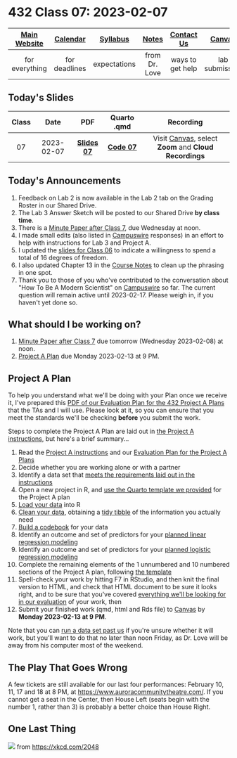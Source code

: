 # 432 Class 07: 2023-02-07

[Main Website](https://thomaselove.github.io/432-2023/) | [Calendar](https://thomaselove.github.io/432-2023/calendar.html) | [Syllabus](https://thomaselove.github.io/432-syllabus-2023/) | [Notes](https://thomaselove.github.io/432-notes/) | [Contact Us](https://thomaselove.github.io/432-2023/contact.html) | [Canvas](https://canvas.case.edu) | [Data and Code](https://github.com/THOMASELOVE/432-data) | [Sources](https://github.com/THOMASELOVE/432-classes-2023/tree/main/sources)
:-----------: | :--------------: | :----------: | :---------: | :-------------: | :-----------: | :------------: |:------:
for everything | for deadlines | expectations | from Dr. Love | ways to get help | lab submission | for downloads | to read

## Today's Slides

Class | Date | PDF | Quarto .qmd | Recording
:---: | :--------: | :------: | :------: | :-------------:
07 | 2023-02-07 | **[Slides 07](https://github.com/THOMASELOVE/432-slides-2023/blob/main/slides07.pdf)** | **[Code 07](https://github.com/THOMASELOVE/432-slides-2023/blob/main/slides07.qmd)** | Visit [Canvas](https://canvas.case.edu/), select **Zoom** and **Cloud Recordings**

## Today's Announcements

1. Feedback on Lab 2 is now available in the Lab 2 tab on the Grading Roster in our Shared Drive.
2. The Lab 3 Answer Sketch will be posted to our Shared Drive **by class time**.
3. There is a [Minute Paper after Class 7](https://bit.ly/432-2023-minute-07), due Wednesday at noon.
4. I made small edits (also listed in [Campuswire](https://campuswire.com/) responses) in an effort to help with instructions for Lab 3 and Project A.
5. I updated the [slides for Class 06](https://github.com/THOMASELOVE/432-classes-2023/tree/main/class06) to indicate a willingness to spend a total of 16 degrees of freedom.
6. I also updated Chapter 13 in the [Course Notes](https://thomaselove.github.io/432-notes/) to clean up the phrasing in one spot.
7. Thank you to those of you who've contributed to the conversation about "How To Be A Modern Scientist" on [Campuswire](https://campuswire.com/) so far. The current question will remain active until 2023-02-17. Please weigh in, if you haven't yet done so.

## What should I be working on?

1. [Minute Paper after Class 7](https://bit.ly/432-2023-minute-07) due tomorrow (Wednesday 2023-02-08) at noon.
2. [Project A Plan](https://thomaselove.github.io/432-2023/projA.html) due Monday 2023-02-13 at 9 PM.

## Project A Plan

To help you understand what we'll be doing with your Plan once we receive it, I've prepared this [PDF of our Evaluation Plan for the 432 Project A Plans](projAplan_evaluation.pdf) that the TAs and I will use. Please look at it, so you can ensure that you meet the standards we'll be checking **before** you submit the work.

Steps to complete the Project A Plan are laid out in [the Project A instructions](https://thomaselove.github.io/432-2023/projA.html), but here's a brief summary...

1. Read the [Project A instructions](https://thomaselove.github.io/432-2023/projA.html) and our [Evaluation Plan for the Project A Plans](projAplan_evaluation.pdf)
2. Decide whether you are working alone or with a partner
3. Identify a data set that [meets the requirements laid out in the instructions](https://thomaselove.github.io/432-2023/projA.html#what-makes-a-data-set-acceptable)
4. Open a new project in R, and [use the Quarto template we provided](https://raw.githubusercontent.com/THOMASELOVE/432-data/master/templates/projectAplan_template.qmd) for the Project A plan
5. [Load your data](https://thomaselove.github.io/432-2023/projA.html#loading-and-tidying-the-data) into R
6. [Clean your data](https://thomaselove.github.io/432-2023/projA.html#loading-and-tidying-the-data), obtaining a [tidy tibble](https://thomaselove.github.io/432-2023/projA.html#the-tidy-tibble) of the information you actually need
7. [Build a codebook](https://thomaselove.github.io/432-2023/projA.html#the-code-book) for your data
8. Identify an outcome and set of predictors for your [planned linear regression modeling](https://thomaselove.github.io/432-2023/projA.html#linear-regression-plans)
9. Identify an outcome and set of predictors for your [planned logistic regression modeling](https://thomaselove.github.io/432-2023/projA.html#logistic-regression-plans)
10. Complete the remaining elements of the 1 unnumbered and 10 numbered sections of the Project A plan, following [the template](https://raw.githubusercontent.com/THOMASELOVE/432-data/master/templates/projectAplan_template.qmd)
11. Spell-check your work by hitting F7 in RStudio, and then knit the final version to HTML, and check that HTML document to be sure it looks right, and to be sure that you've covered [everything we'll be looking for in our evaluation](projAplan_evaluation.pdf) of your work, then
12. Submit your finished work (qmd, html and Rds file) to [Canvas](https://canvas.case.edu/) by **Monday 2023-02-13 at 9 PM**.

Note that you can [run a data set past us](https://thomaselove.github.io/432-2023/projA.html#running-a-data-set-past-us-for-project-a) if you're unsure whether it will work, but you'll want to do that no later than noon Friday, as Dr. Love will be away from his computer most of the weekend.


## The Play That Goes Wrong

A few tickets are still available for our last four performances: February 10, 11, 17 and 18 at 8 PM, at https://www.auroracommunitytheatre.com/. If you cannot get a seat in the Center, then House Left (seats begin with the number 1, rather than 3) is probably a better choice than House Right. 

## One Last Thing

![](https://imgs.xkcd.com/comics/curve_fitting.png) from https://xkcd.com/2048
